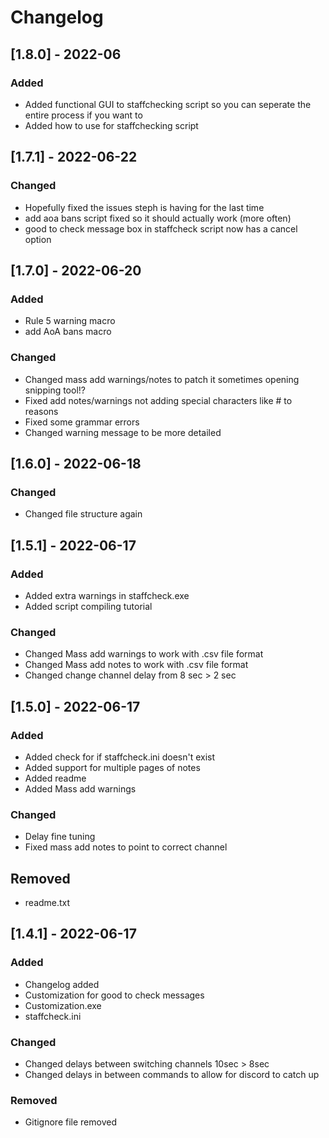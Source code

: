 # Changelog

## [1.8.0] - 2022-06

### Added
- Added functional GUI to staffchecking script so you can seperate the entire process if you want to
- Added how to use for staffchecking script

## [1.7.1] - 2022-06-22

### Changed
- Hopefully fixed the issues steph is having for the last time
- add aoa bans script fixed so it should actually work (more often)
- good to check message box in staffcheck script now has a cancel option

## [1.7.0] - 2022-06-20

### Added
- Rule 5 warning macro
- add AoA bans macro

### Changed
- Changed mass add warnings/notes to patch it sometimes opening snipping tool!?
- Fixed add notes/warnings not adding special characters like # to reasons
- Fixed some grammar errors
- Changed warning message to be more detailed

## [1.6.0] - 2022-06-18
### Changed
- Changed file structure again

## [1.5.1] - 2022-06-17
### Added
- Added extra warnings in staffcheck.exe
- Added script compiling tutorial

### Changed
- Changed Mass add warnings to work with .csv file format
- Changed Mass add notes to work with .csv file format
- Changed change channel delay from 8 sec > 2 sec


## [1.5.0] - 2022-06-17
### Added
- Added check for if staffcheck.ini doesn't exist
- Added support for multiple pages of notes
- Added readme
- Added Mass add warnings

### Changed
- Delay fine tuning
- Fixed mass add notes to point to correct channel

## Removed
- readme.txt

## [1.4.1] - 2022-06-17
### Added
- Changelog added
- Customization for good to check messages
- Customization.exe
- staffcheck.ini

### Changed
- Changed delays between switching channels 10sec > 8sec
- Changed delays in between commands to allow for discord to catch up

### Removed
- Gitignore file removed
